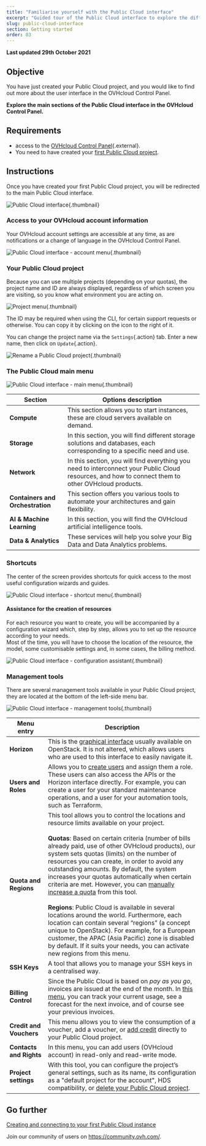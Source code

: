 ```yaml
---
title: "Familiarise yourself with the Public Cloud interface"
excerpt: "Guided tour of the Public Cloud interface to explore the different sections"
slug: public-cloud-interface
section: Getting started
order: 03
---
```


**Last updated 29th October 2021**

## Objective

You have just created your Public Cloud project, and you would like to find out more about the user interface in the OVHcloud Control Panel.

**Explore the main sections of the Public Cloud interface in the OVHcloud Control Panel.**

## Requirements

- access to the [OVHcloud Control Panel](https://ca.ovh.com/auth/?action=gotomanager&from=https://www.ovh.com/sg/&ovhSubsidiary=sg){.external}.
- You need to have created your [first Public Cloud project](https://docs.ovh.com/sg/en/public-cloud/create_a_public_cloud_project/).

## Instructions

Once you have created your first Public Cloud project, you will be redirected to the main Public Cloud interface.

![Public Cloud interface](images/main-interface.png){.thumbnail}

### Access to your OVHcloud account information

Your OVHcloud account settings are accessible at any time, as are notifications or a change of language in the OVHcloud Control Panel.

![Public Cloud interface - account menu](images/account.png){.thumbnail}

### Your Public Cloud project

Because you can use multiple projects (depending on your quotas), the project name and ID are always displayed, regardless of which screen you are visiting, so you know what environment you are acting on.

![Project menu](images/project-menu.png){.thumbnail}

The ID may be required when using the CLI, for certain support requests or otherwise. You can copy it by clicking on the icon to the right of it.

You can change the project name via the `Settings`{.action} tab. Enter a new name, then click on `Update`{.action}.

![Rename a Public Cloud project](images/rename-project.png){.thumbnail}

### The Public Cloud main menu

![Public Cloud interface - main menu](images/main-menu.png){.thumbnail}

|Section|Options description|
|---|---|
|**Compute**|This section allows you to start instances, these are cloud servers available on demand.|
|**Storage**|In this section, you will find different storage solutions and databases, each corresponding to a specific need and use.|
|**Network**|In this section, you will find everything you need to interconnect your Public Cloud resources, and how to connect them to other OVHcloud products.|
|**Containers and Orchestration**|This section offers you various tools to automate your architectures and gain flexibility.|
|**AI & Machine Learning**|In this section, you will find the OVHcloud artificial intelligence tools.|
|**Data & Analytics**|These services will help you solve your Big Data and Data Analytics problems.|

### Shortcuts

The center of the screen provides shortcuts for quick access to the most useful configuration wizards and guides.

![Public Cloud interface - shortcut menu](images/shortcuts.png){.thumbnail}

#### Assistance for the creation of resources

For each resource you want to create, you will be accompanied by a configuration wizard which, step by step, allows you to set up the resource according to your needs. 
<br>Most of the time, you will have to choose the location of the resource, the model, some customisable settings and, in some cases, the billing method.

![Public Cloud interface - configuration assistant](images/wizard.png){.thumbnail}

### Management tools

There are several management tools available in your Public Cloud project, they are located at the bottom of the left-side menu bar.

![Public Cloud interface - management tools](images/management-tools.png){.thumbnail}

|Menu entry|Description|
|---|---|
|**Horizon**|This is the [graphical interface](https://docs.ovh.com/sg/en/public-cloud/horizon/) usually available on OpenStack. It is not altered, which allows users who are used to this interface to easily navigate it.|
|**Users and Roles**|Allows you to [create users](https://docs.ovh.com/sg/en/public-cloud/creation-and-deletion-of-openstack-user/) and assign them a role. These users can also access the APIs or the Horizon interface directly. For example, you can create a user for your standard maintenance operations, and a user for your automation tools, such as Terraform.|
|**Quota and Regions**|This tool allows you to control the locations and resource limits available on your project.<br><br>**Quotas**: Based on certain criteria (number of bills already paid, use of other OVHcloud products), our system sets quotas (limits) on the number of resources you can create, in order to avoid any outstanding amounts. By default, the system increases your quotas automatically when certain criteria are met. However, you can [manually increase a quota](https://docs.ovh.com/sg/en/public-cloud/increase-public-cloud-quota/#increasing-your-resources-quota-manually) from this tool.<br><br>**Regions**: Public Cloud is available in several locations around the world. Furthermore, each location can contain several “regions” (a concept unique to OpenStack). For example, for a European customer, the APAC (Asia Pacific) zone is disabled by default. If it suits your needs, you can activate new regions from this menu.|
|**SSH Keys**|A tool that allows you to manage your SSH keys in a centralised way.|
|**Billing Control**|Since the Public Cloud is based on *pay as you go*, invoices are issued at the end of the month. In [this menu](https://docs.ovh.com/sg/en/public-cloud/information-on-cloud-billing-options/), you can track your current usage, see a forecast for the next invoice, and of course see your previous invoices.|
|**Credit and Vouchers**|This menu allows you to view the consumption of a voucher, add a voucher, or [add credit](https://docs.ovh.com/sg/en/public-cloud/add-cloud-credit/) directly to your Public Cloud project.|
|**Contacts and Rights**|In this menu, you can add users (OVHcloud account) in read-only and read-write mode.|
|**Project settings**|With this tool, you can configure the project’s general settings, such as its name, its configuration as a "default project for the account", HDS compatibility, or [delete your Public Cloud project](https://docs.ovh.com/sg/en/public-cloud/delete_a_project/).|

## Go further

[Creating and connecting to your first Public Cloud instance](https://docs.ovh.com/gb/en/public-cloud/public-cloud-first-steps/)

Join our community of users on <https://community.ovh.com/>.
